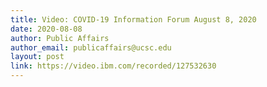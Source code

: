 ```yaml
---
title: Video: COVID-19 Information Forum August 8, 2020
date: 2020-08-08
author: Public Affairs
author_email: publicaffairs@ucsc.edu
layout: post
link: https://video.ibm.com/recorded/127532630
---
```

